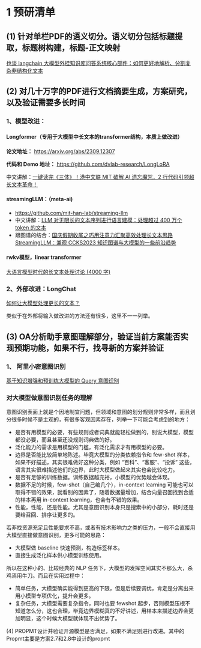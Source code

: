 # 1 **预研清单**

## (1) 针对单栏PDF的语义切分。语义切分包括标题提取，标题树构建，标题-正文映射

[也谈 langchain 大模型外挂知识库问答系统核心部件：如何更好地解析、分割复杂非结构化文本](https://mp.weixin.qq.com/s/rOWfCQuUPohatMF_dU2nIA)


## (2) 对几十万字的PDF进行文档摘要生成，方案研究，以及验证需要多长时间

### 1、模型改进：


#### Longformer（专用于大模型中长文本的transformer结构，本质上做改进）

**论文地址：** https://arxiv.org/abs/2309.12307

**代码和 Demo 地址：**  https://github.com/dvlab-research/LongLoRA

中文讲解：[一键读完《三体》！港中文联 MIT 破解 AI 遗忘魔咒，2 行代码引领超长文本革命！](https://mp.weixin.qq.com/s/Iz6nMWU6XofJzY65Ojk-KQ)


#### streamingLLM：（meta-ai)


* https://github.com/mit-han-lab/streaming-llm
* 中文讲解：[LLM 对无限长的文本序列进行语言建模：处理超过 400 万个 token 的文本](https://mp.weixin.qq.com/s/WtSGtMDseIml7WViMvJhZg)
* 跟图谱的结合：[国庆假期收尾之巧用注意力汇聚高效处理长文本思路 StreamingLLM：兼观 CCKS2023 知识图谱与大模型的一些前沿趋势](https://mp.weixin.qq.com/s/i7ezkp4IEEshLvlotphzOg)


#### rwkv模型，linear transformer


[大语言模型时代的长文本处理讨论 (4000 字)](https://mp.weixin.qq.com/s/TZ9VXS7QuxRMc5rAikz-TQ)


### 2、外部改进：LongChat

[如何让大模型处理更长的文本？](https://mp.weixin.qq.com/s/IBUbFuEpABiEISXMQKys8A)

类似于在外部将输入做改进的方法还有很多，这里不一一列举。



## (3) OA分析助手意图理解部分，验证当前方案能否实现预期功能，如果不行，找寻新的方案并验证


### 1、 阿里小密意图识别

[基于知识增强和预训练大模型的 Query 意图识别](https://mp.weixin.qq.com/s/lVGKwNDgaHLROPdN3XUmiw)


### 对大模型做意图识别任务的理解


意图识别表面上就是个因地制宜问题，但领域和意图的划分规则非常多样，而且划分很多时候不是主观的，有很多客观因素存在，列举一下可能会考虑到的地方：

* 是否有用模型的必要，有些规则或者词典就能轻松做到的，别说大模型，模型都没必要，而且甚至还没规则词典做的好。
* 泛化能力的需求是用模型的门槛，有泛化需求才有用模型的必要。
* 边界是否能比较简单地陈述。毕竟大模型的分类依赖指令和 few-shot 样本，如果不好描述，其实很难做好这种分类，例如 “百科”、“客服”、“投诉” 这些，语言其实很难描述他们的边界，此时大模型做起来其实也会比较吃力。
* 是否有足够的训练数据。训练数据越充裕，小模型的优势越会体现。
* 数据不足的时候，few-shot（自己编几个），in-context learning 可能也可以取得不错的效果，就看别的因素了，随着数据量增加，结合向量召回找到合适的样本再用 in-context learning，也会有不错的效果。
* 性能，性能，还是性能。尤其是意图识别本身只是搜索中的小部分，耗时还是要给召回、排序让更多的。

若非找资源充足且性能要求不高，或者有技术影响力之类的压力，一般不会直接用大模型直接做意图识别，更多可能的思路：

* 大模型做 baseline 快速预测，构造标签样本。
* 直接生成泛化样本供小模型训练使用。

所以在这种小的、比较经典的 NLP 任务下，大模型的发挥空间其实不那么大，杀鸡焉用牛刀。而且在实用过程中：

* 简单任务，大模型确实能得到更高的下限，但是后续要调优，肯定是分离出来用小模型专项优化，提升会更多。
* 复杂任务，大模型需要复杂指令，同时也要 fewshot 起步，否则模型压根不知道怎么分，这也合理，毕竟边界模糊真的不好讲述，用样本来描述边界会更加明显，这个时候大模型就体现不出优势了。


(4) PROPMT设计并验证开源模型是否满足，如果不满足则进行改进。其中的Propmt主要是方案2.7和2.8中设计的propmt
